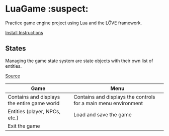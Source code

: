# LuaGame :suspect:
Practice game engine project using Lua and the LÖVE framework.

[Install Instructions](/install.md)

## States
Managing the game state system are state objects with their own list of entities.

[Source](/src/base_state.lua)

Game | Menu
---- | ----
Contains and displays the entire game world | Contains and displays the controls for a main menu environment
Entities (player, NPCs, etc.) | Load and save the game
  | Exit the game
